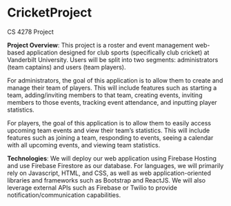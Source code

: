 # CricketProject
CS 4278 Project

**Project Overview**: This project is a roster and event management web-based application designed for club sports (specifically club cricket) at Vanderbilt University. Users will be split into two segments: administrators (team captains) and users (team players).

For administrators, the goal of this application is to allow them to create and manage their team of players. This will include features such as starting a team, adding/inviting members to that team, creating events, inviting members to those events, tracking event attendance, and inputting player statistics. 

For players, the goal of this application is to allow them to easily access upcoming team events and view their team’s statistics. This will include features such as joining a team, responding to events, seeing a calendar with all upcoming events, and viewing team statistics. 

**Technologies**: We will deploy our web application using Firebase Hosting and use Firebase Firestore as our database. For languages, we will primarily rely on Javascript, HTML, and CSS, as well as web application-oriented libraries and frameworks such as Bootstrap and ReactJS. We will also leverage external APIs such as Firebase or Twilio to provide  notification/communication capabilities. 
